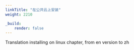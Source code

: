 ```yaml
---
linkTitle: "在公共云上安装"
weight: 2210

_build:
    render: false
---
```

Translation installing on linux chapter, from en version to zh